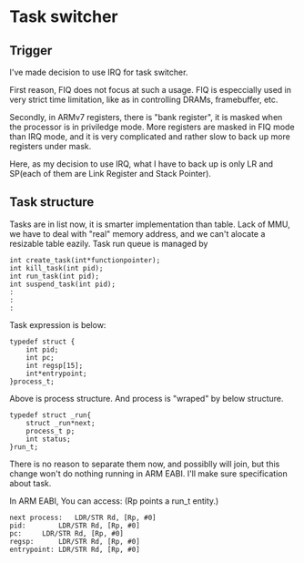 Task switcher
=============

Trigger
-------
I've made decision to use IRQ for task switcher.

First reason, FIQ does not focus at such a usage.
FIQ is especcially used in very strict time limitation, like as in controlling
DRAMs, framebuffer, etc.

Secondly, in ARMv7 registers, there is "bank register", it is masked when
the processor is in priviledge mode.
More registers are masked in FIQ mode than IRQ mode, and it is very complicated
and rather slow to back up more registers under mask.

Here, as my decision to use IRQ, what I have to back up is only LR and SP(each
of them are Link Register and Stack Pointer).


Task structure
--------------
Tasks are in list now, it is smarter implementation than table.
Lack of MMU, we have to deal with "real" memory address, and we can't alocate
a resizable table eazily.
Task run queue is managed by

	int create_task(int*functionpointer);
	int kill_task(int pid);
	int run_task(int pid);
	int suspend_task(int pid);
	:
	:
	:

Task expression is below:

	typedef struct {
		int pid;
		int pc;
		int regsp[15];
		int*entrypoint;
	}process_t;

Above is process structure.
And process is "wraped" by below structure.

	typedef struct _run{
		struct _run*next;
		process_t p;
		int status;
	}run_t;

There is no reason to separate them now,
and possiblly will join, but this change won't do nothing running in ARM EABI.
I'll make sure specification about task.

In ARM EABI, You can access: (Rp points a run\_t entity.)

	next process:	LDR/STR	Rd, [Rp, #0]
	pid:		LDR/STR	Rd, [Rp, #0]
	pc:		LDR/STR	Rd, [Rp, #0]
	regsp:		LDR/STR	Rd, [Rp, #0]
	entrypoint:	LDR/STR	Rd, [Rp, #0]

